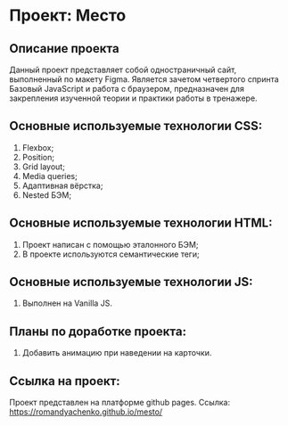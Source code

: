 # Проект: Место

## Описание проекта
Данный проект представляет собой одностраничный сайт, выполненный по макету Figma. Является зачетом четвертого спринта Базовый JavaScript и работа с браузером, предназначен для закрепления изученной теории и практики работы в тренажере.

## Основные используемые технологии CSS:
1. Flexbox;
2. Position;
3. Grid layout;
4. Media queries;
5. Адаптивная вёрстка;
6. Nested БЭМ;

## Основные используемые технологии HTML:
1. Проект написан с помощью эталонного БЭМ;
2. В проекте используются семантические теги;

## Основные используемые технологии JS:
1. Выполнен на Vanilla JS.

## Планы по доработке проекта:
1. Добавить анимацию при наведении на карточки.

## Ссылка на проект:
Проект представлен на платформе github pages. Ссылка: https://romandyachenko.github.io/mesto/
